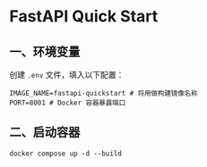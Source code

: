 # FastAPI Quick Start

## 一、环境变量

创建 `.env` 文件，填入以下配置：

```shell
IMAGE_NAME=fastapi-quickstart # 将用做构建镜像名称
PORT=8001 # Docker 容器暴露端口
```

## 二、启动容器

```shell
docker compose up -d --build
```